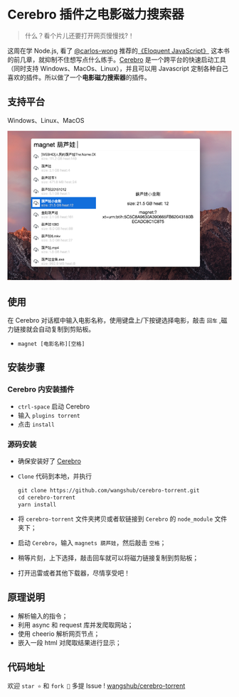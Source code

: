 # Cerebro 插件之电影磁力搜索器

> 什么？看个片儿还要打开网页慢慢找?！

这周在学 Node.js, 看了 [@carlos-wong](https://github.com/carlos-wong) 推荐的[《Eloquent JavaScript》](https://eloquentjavascript.net) 这本书的前几章，就抑制不住想写点什么练手。[Cerebro](https://github.com/KELiON/cerebro) 是一个跨平台的快速启动工具（同时支持 Windows、MacOs、Linux），并且可以用 Javascript 定制各种自己喜欢的插件。所以做了一个**电影磁力搜索器**的插件。

## 支持平台

Windows、Linux、MacOS

![截图](./resource/screenshot.png)

## 使用

在 Cerebro 对话框中输入电影名称，使用键盘上/下按键选择电影，敲击 `回车` ,磁力链接就会自动复制到剪贴板。

- `magnet [电影名称][空格]`

## 安装步骤

### Cerebro 内安装插件

- `ctrl-space` 启动 Cerebro
- 输入 `plugins torrent`
- 点击 `install`

### 源码安装

- 确保安装好了 [Cerebro](https://github.com/KELiON/cerebro)

- `Clone` 代码到本地，并执行
    ```shell
    git clone https://github.com/wangshub/cerebro-torrent.git
    cd cerebro-torrent
    yarn install
    ```
- 将 `cerebro-torrent` 文件夹拷贝或者软链接到 `Cerebro` 的 `node_module` 文件夹下；
- 启动 `Cerebro`，输入 `magnets 葫芦娃`，然后敲击 `空格`；
- 稍等片刻，上下选择，敲击回车就可以将磁力链接复制到剪贴板；
- 打开迅雷或者其他下载器，尽情享受吧！

## 原理说明

- 解析输入的指令；
- 利用 async 和 request 库并发爬取网站；
- 使用 cheerio 解析网页节点；
- 嵌入一段 html 对爬取结果进行显示；

## 代码地址

欢迎 `star ⭐️`  和 `fork 💫` 多提 Issue !
[wangshub/cerebro-torrent](https://github.com/wangshub/cerebro-torrent)